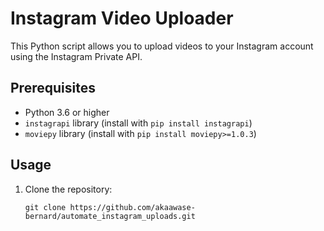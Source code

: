 # Instagram Video Uploader

This Python script allows you to upload videos to your Instagram account using the Instagram Private API.

## Prerequisites

- Python 3.6 or higher
- `instagrapi` library (install with `pip install instagrapi`)
- `moviepy` library (install with `pip install moviepy>=1.0.3`)

## Usage

1. Clone the repository:

   ```shell
   git clone https://github.com/akaawase-bernard/automate_instagram_uploads.git
  ```
